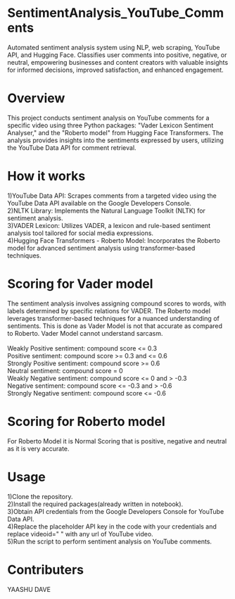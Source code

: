 # SentimentAnalysis_YouTube_Comments
Automated sentiment analysis system using NLP, web scraping, YouTube API, and Hugging Face. Classifies user comments into positive, negative, or neutral, empowering businesses and content creators with valuable insights for informed decisions, improved satisfaction, and enhanced engagement.

# Overview
This project conducts sentiment analysis on YouTube comments for a specific video using three Python packages: "Vader Lexicon Sentiment Analyser,"  and the "Roberto model" from Hugging Face Transformers. The analysis provides insights into the sentiments expressed by users, utilizing the YouTube Data API for comment retrieval.

# How it works
1)YouTube Data API: Scrapes comments from a targeted video using the YouTube Data API available on the Google Developers Console.<br>
2)NLTK Library: Implements the Natural Language Toolkit (NLTK) for sentiment analysis.<br>
3)VADER Lexicon: Utilizes VADER, a lexicon and rule-based sentiment analysis tool tailored for social media expressions.<br>
4)Hugging Face Transformers - Roberto Model: Incorporates the Roberto model for advanced sentiment analysis using transformer-based techniques.<br>

# Scoring for Vader model
The sentiment analysis involves assigning compound scores to words, with labels determined by specific relations for VADER. The Roberto model leverages transformer-based techniques for a nuanced understanding of sentiments. This is done as Vader Model is not that accurate as compared to Roberto. Vader Model cannot understand sarcasm.<br><br>
Weakly Positive sentiment: compound score <= 0.3<br>
Positive sentiment: compound score >= 0.3 and <= 0.6<br>
Strongly Positive sentiment: compound score >= 0.6<br>
Neutral sentiment: compound score = 0<br>
Weakly Negative sentiment: compound score <= 0 and > -0.3<br>
Negative sentiment: compound score <= -0.3 and > -0.6<br>
Strongly Negative sentiment: compound score <= -0.6<br>

# Scoring for Roberto model
For Roberto Model it is Normal Scoring that is positive, negative and neutral as it is very accurate.

# Usage
1)Clone the repository.<br>
2)Install the required packages(already written in notebook).<br>
3)Obtain API credentials from the Google Developers Console for YouTube Data API.<br>
4)Replace the placeholder API key in the code with your credentials and replace videoid=" " with any url of YouTube video.<br>
5)Run the script to perform sentiment analysis on YouTube comments.<br>

# Contributers
  YAASHU DAVE
